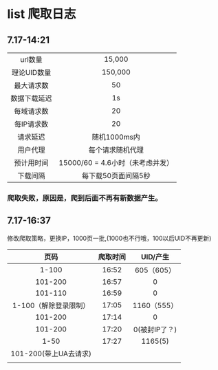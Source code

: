 # list 爬取日志

## 7.17-14:21

|         |                         |
| :-----: | :---------------------: |
|  url数量  |         15,000          |
| 理论UID数量 |         150,000         |
|  最大请求数  |           50            |
| 数据下载延迟  |           1s            |
|  每域请求数  |           20            |
| 每IP请求数  |           20            |
|  请求延迟   |        随机1000ms内        |
|  用户代理   |        每个请求随机代理         |
|  预计用时间  | 15000/60 = 4.6小时（未考虑并发） |
|  下载间隔   |       每下载50页面间隔5秒       |

### 爬取失败，原因是，爬到后面不再有新数据产生。

## 7.17-16:37

修改爬取策略，更换IP，1000页一批,(1000也不行哦，100以后UID不再更新)

|        页码        | 爬取时间  |  UID/产生   |
| :--------------: | :---: | :-------: |
|      1-100       | 16:52 | 605（605）  |
|     101-200      | 16:57 |     0     |
|     101-110      | 16:59 |     0     |
|  1-100（解除登录限制）   | 17:05 | 1160（555） |
|     101-200      | 17:14 |     0     |
|     101-200      | 17:20 | 0(被封IP了？) |
|       1-50       | 17:27 |  1165(5)  |
| 101-200(带上UA去请求) |       |           |
|                  |       |           |